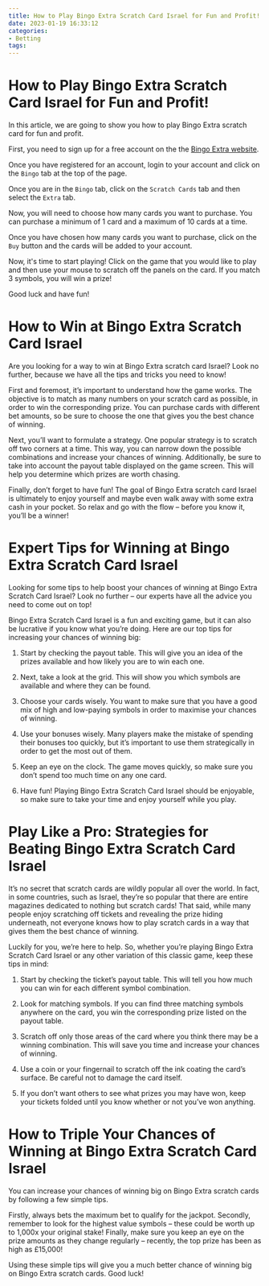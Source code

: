 ```yaml
---
title: How to Play Bingo Extra Scratch Card Israel for Fun and Profit!
date: 2023-01-19 16:33:12
categories:
- Betting
tags:
---
```



#  How to Play Bingo Extra Scratch Card Israel for Fun and Profit!

In this article, we are going to show you how to play Bingo Extra scratch card for fun and profit.

First, you need to sign up for a free account on the the [Bingo Extra website](https://www.bingoextra.com/).

Once you have registered for an account, login to your account and click on the `Bingo` tab at the top of the page.

Once you are in the `Bingo` tab, click on the `Scratch Cards` tab and then select the `Extra` tab.

Now, you will need to choose how many cards you want to purchase. You can purchase a minimum of 1 card and a maximum of 10 cards at a time.

Once you have chosen how many cards you want to purchase, click on the `Buy` button and the cards will be added to your account.

Now, it's time to start playing! Click on the game that you would like to play and then use your mouse to scratch off the panels on the card. If you match 3 symbols, you will win a prize!

Good luck and have fun!

#  How to Win at Bingo Extra Scratch Card Israel

Are you looking for a way to win at Bingo Extra scratch card Israel? Look no further, because we have all the tips and tricks you need to know!

First and foremost, it’s important to understand how the game works. The objective is to match as many numbers on your scratch card as possible, in order to win the corresponding prize. You can purchase cards with different bet amounts, so be sure to choose the one that gives you the best chance of winning.

Next, you’ll want to formulate a strategy. One popular strategy is to scratch off two corners at a time. This way, you can narrow down the possible combinations and increase your chances of winning. Additionally, be sure to take into account the payout table displayed on the game screen. This will help you determine which prizes are worth chasing.

Finally, don’t forget to have fun! The goal of Bingo Extra scratch card Israel is ultimately to enjoy yourself and maybe even walk away with some extra cash in your pocket. So relax and go with the flow – before you know it, you’ll be a winner!

#  Expert Tips for Winning at Bingo Extra Scratch Card Israel

Looking for some tips to help boost your chances of winning at Bingo Extra Scratch Card Israel? Look no further – our experts have all the advice you need to come out on top!

Bingo Extra Scratch Card Israel is a fun and exciting game, but it can also be lucrative if you know what you’re doing. Here are our top tips for increasing your chances of winning big:

1. Start by checking the payout table. This will give you an idea of the prizes available and how likely you are to win each one.

2. Next, take a look at the grid. This will show you which symbols are available and where they can be found.

3. Choose your cards wisely. You want to make sure that you have a good mix of high and low-paying symbols in order to maximise your chances of winning.

4. Use your bonuses wisely. Many players make the mistake of spending their bonuses too quickly, but it’s important to use them strategically in order to get the most out of them.

5. Keep an eye on the clock. The game moves quickly, so make sure you don’t spend too much time on any one card.

6. Have fun! Playing Bingo Extra Scratch Card Israel should be enjoyable, so make sure to take your time and enjoy yourself while you play.

#  Play Like a Pro: Strategies for Beating Bingo Extra Scratch Card Israel

It’s no secret that scratch cards are wildly popular all over the world. In fact, in some countries, such as Israel, they’re so popular that there are entire magazines dedicated to nothing but scratch cards! That said, while many people enjoy scratching off tickets and revealing the prize hiding underneath, not everyone knows how to play scratch cards in a way that gives them the best chance of winning.

Luckily for you, we’re here to help. So, whether you’re playing Bingo Extra Scratch Card Israel or any other variation of this classic game, keep these tips in mind:

1. Start by checking the ticket’s payout table. This will tell you how much you can win for each different symbol combination.

2. Look for matching symbols. If you can find three matching symbols anywhere on the card, you win the corresponding prize listed on the payout table.

3. Scratch off only those areas of the card where you think there may be a winning combination. This will save you time and increase your chances of winning.

4. Use a coin or your fingernail to scratch off the ink coating the card’s surface. Be careful not to damage the card itself.

5. If you don’t want others to see what prizes you may have won, keep your tickets folded until you know whether or not you’ve won anything.

#  How to Triple Your Chances of Winning at Bingo Extra Scratch Card Israel

You can increase your chances of winning big on Bingo Extra scratch cards by following a few simple tips.

Firstly, always bets the maximum bet to qualify for the jackpot. Secondly, remember to look for the highest value symbols – these could be worth up to 1,000x your original stake! Finally, make sure you keep an eye on the prize amounts as they change regularly – recently, the top prize has been as high as £15,000!

Using these simple tips will give you a much better chance of winning big on Bingo Extra scratch cards. Good luck!